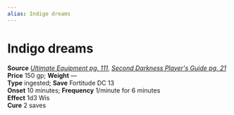 ```yaml
---
alias: Indigo dreams
---
```


# Indigo dreams

**Source** [_Ultimate Equipment pg. 111_](http://paizo.com/products/btpy8tmc?Pathfinder-Roleplaying-Game-Ultimate-Equipment), [_Second Darkness Player's Guide pg. 21_](http://paizo.com/store/downloads/pathfinder/pathfinderCompanion/35E/v5748btpy84en)  
**Price** 150 gp; **Weight** —  
**Type** ingested; **Save** Fortitude DC 13  
**Onset** 10 minutes; **Frequency** 1/minute for 6 minutes  
**Effect** 1d3 Wis  
**Cure** 2 saves
